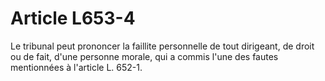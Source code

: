 # Article L653-4

Le tribunal peut prononcer la faillite personnelle de tout dirigeant, de droit ou de fait, d'une personne morale, qui a commis l'une des fautes mentionnées à l'article L. 652-1.